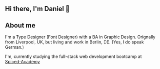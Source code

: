 ## Hi there, I'm Daniel 👋


## About me
I'm a Type Designer (Font Designer) with a BA in Graphic Design. Orignally from Liverpool, UK, but living and work in Berlin, DE. (Yes, I do speak German.)

I'm, currently studying the full-stack web development bootcamp at [Spiced-Academy](https://www.spiced-academy.com/en/program/full-stack-web-development)
